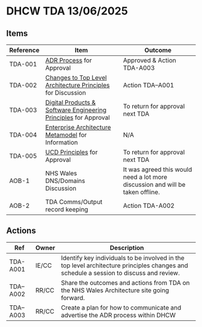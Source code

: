 # DHCW TDA 13/06/2025

## Items

| Reference | Item | Outcome |
| --------- | ---- | ------- |
| TDA-001   | [ADR Process](../../architecture-decision-record-process/index.md) for Approval | Approved & Action TDA-A003 |
| TDA-002   | [Changes to Top Level Architecture Principles](https://github.com/GIG-Cymru-NHS-Wales/architecture-decision-records/pull/58) for Discussion | Action TDA–A001 |
| TDA-003   | [Digital Products & Software Engineering Principles](../../../../principles/digital-products-and-software-engineering/index.md) for Approval | To return for approval next TDA |
| TDA-004   | [Enterprise Architecture Metamodel](../../../ea-metamodel/index.md) for Information | N/A |
| TDA-005   | [UCD Principles](../../../../principles/user-centred-design/index.md) for Approval | To return for approval next TDA |
| AOB-1     | NHS Wales DNS/Domains Discussion | It was agreed this would need a lot more discussion and will be taken offline. |
| AOB-2     | TDA Comms/Output record keeping | Action TDA-A002 |

## Actions

| Ref      | Owner | Description |
| -------- | ----- | ----------- |
| TDA-A001 | IE/CC | Identify key individuals to be involved in the top level architecture principles changes and schedule a session to discuss and review. |
| TDA–A002 | RR/CC | Share the outcomes and actions from TDA on the NHS Wales Architecture site going forward. |
| TDA–A003 | RR/CC | Create a plan for how to communicate and advertise the ADR process within DHCW |
